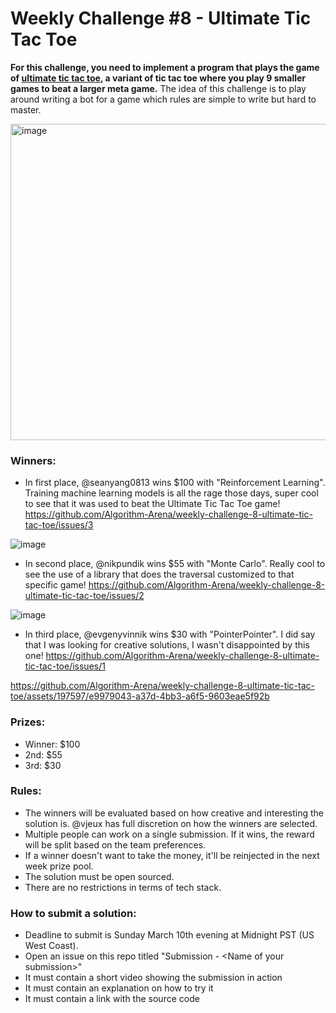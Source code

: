 # Weekly Challenge #8 - Ultimate Tic Tac Toe

**For this challenge, you need to implement a program that plays the game of [ultimate tic tac toe](https://en.wikipedia.org/wiki/Ultimate_tic-tac-toe), a variant of tic tac toe where you play 9 smaller games to beat a larger meta game.** The idea of this challenge is to play around writing a bot for a game which rules are simple to write but hard to master.

<img width="506" alt="image" src="https://github.com/Algorithm-Arena/weekly-challenge-8-ultimate-tic-tac-toe/assets/197597/7f2c02e8-898c-48bc-83f1-51aac3be3d2f">

### Winners:

* In first place, @seanyang0813 wins $100 with "Reinforcement Learning". Training machine learning models is all the rage those days, super cool to see that it was used to beat the Ultimate Tic Tac Toe game! https://github.com/Algorithm-Arena/weekly-challenge-8-ultimate-tic-tac-toe/issues/3

![image](https://github.com/Algorithm-Arena/weekly-challenge-8-ultimate-tic-tac-toe/assets/197597/73cd6ea3-cd5e-4265-a663-c269219df5de)


* In second place, @nikpundik wins $55 with "Monte Carlo". Really cool to see the use of a library that does the traversal customized to that specific game! https://github.com/Algorithm-Arena/weekly-challenge-8-ultimate-tic-tac-toe/issues/2

![image](https://github.com/Algorithm-Arena/weekly-challenge-8-ultimate-tic-tac-toe/assets/197597/2421ad9a-614f-4595-b9c6-9c730eb3a834)


* In third place, @evgenyvinnik wins $30 with "PointerPointer". I did say that I was looking for creative solutions, I wasn't disappointed by this one! https://github.com/Algorithm-Arena/weekly-challenge-8-ultimate-tic-tac-toe/issues/1


https://github.com/Algorithm-Arena/weekly-challenge-8-ultimate-tic-tac-toe/assets/197597/e9979043-a37d-4bb3-a6f5-9603eae5f92b


### Prizes:
* Winner: $100
* 2nd: $55
* 3rd: $30

### Rules:
* The winners will be evaluated based on how creative and interesting the solution is. @vjeux has full discretion on how the winners are selected.
* Multiple people can work on a single submission. If it wins, the reward will be split based on the team preferences.
* If a winner doesn't want to take the money, it'll be reinjected in the next week prize pool.
* The solution must be open sourced.
* There are no restrictions in terms of tech stack.

### How to submit a solution:
* Deadline to submit is Sunday March 10th evening at Midnight PST (US West Coast).
* Open an issue on this repo titled "Submission - &lt;Name of your submission&gt;"
* It must contain a short video showing the submission in action
* It must contain an explanation on how to try it
* It must contain a link with the source code
